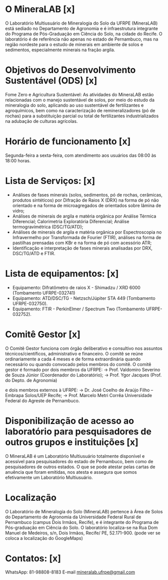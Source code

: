 # O MineraLAB [x]
O Laboratório Multiusuário de Mineralogia do Solo da UFRPE (MineraLAB) está sediado no Departamento de Agronomia e é infraestrutura integrante do Programa de Pós-Graduação em Ciência do Solo, na cidade do Recife. O laboratório é de referência não apenas no estado de Pernambuco, mas na região nordeste para o estudo de minerais em ambiente de solos e sedimentos, especialmente minerais na fração argila.

# Objetivos do Desenvolvimento Sustentável (ODS) [x]
Fome Zero e Agricultura Sustentável: As atividades do MineraLAB estão relacionadas com o manejo sustentável de solos, por meio do estudo da mineralogia do solo, aplicando ao uso sustentável de fertilizantes e agroquímicos, bem como na caracterização de remineralizadores (pó de rochas) para a substituição parcial ou total de fertilizantes industrializados na adubação de culturas agrícolas. 

# Horário de funcionamento [x]
Segunda-feira a sexta-feira, com atendimento aos usuários das 08:00 às 18:00 horas. 

# Lista de Serviços: [x]
- Análises de fases minerais (solos, sedimentos, pó de rochas, cerâmicas, produtos sintéticos) por Difração de Raios X (DRX) na forma de pó não orientado e na forma de microagregados de orientados sobre lâmina de vidro;  
- Análises de minerais de argila e matéria orgânica por Análise Térmica Diferencial; Calorimetria Exploratória Diferencial; Análise termogravimétrica (DSC/TG/ATD); 
- Análises de minerais de argila e matéria orgânica por Espectroscopia no Infravermelho por Transformada de Fourier (FTIR), análises na forma de pastilhas prensadas com KBr e na forma de pó com acessório ATR;
- Identificação e interpretação de fases minerais analisadas por DRX, DSC/TG/ATD e FTIR.

# Lista de equipamentos: [x]
- Equipamento: Difratômetro de raios X - Shimadzu / XRD 6000 (Tombamento UFRPE-032741)
- Equipamento: ATD/DSC/TG - Netzsch/Júpiter STA 449 (Tombamento UFRPE-032750).
- Equipamento: FTIR - PerkinElmer / Spectrum Two (Tombamento UFRPE-032752).

# Comitê Gestor [x]
O Comitê Gestor funciona com órgão deliberativo e consultivo nos assuntos técnicos/científicos, administrativo e financeiro. O comitê se reúne ordinariamente a cada 4 meses e de forma extraordinária quando necessário ou quando convocado pelos membros do comitê.
O comitê gestor é formado por dois membros da UFRPE: 
-> Prof. Valdomiro Severino de Souza Júnior (Coordenador do Laboratório);
-> Prof. Ygor Jacques (Prof. do Depto. de Agronomia)

e dois membros externos à UFRPE: 
-> Dr. José Coelho de Araújo Filho – Embrapa Solos/UEP Recife; 
-> Prof. Marcelo Metri Corrêa Universidade Federal do Agreste de Pernambuco.

# Disponibilização de acesso ao laboratório para pesquisadores de outros grupos e instituições [x]
O MineraLAB é um Laboratório Multiusuário totalmente disponível e acessível para pesquisadores do estado de Pernambuco, bem como de pesquisadores de outros estados. O que se pode atestar pelas cartas de anuência que foram emitidas, nos atesta e assegura que somos efetivamente um Laboratório Multiusuário.

# Localização
O Laboratório de Mineralogia do Solo (MineraLAB) pertence à Área de Solos do Departamento de Agronomia da Universidade Federal Rural de Pernambuco (campus Dois Irmãos, Recife), e é integrante do Programa de Pós-graduação em Ciência do Solo. O laboratório localiza-se na Rua Dom Manuel de Medeiros, s/n, Dois Irmãos, Recife/ PE, 52.171-900.
(pode ver se coloca a localização do GoogleMaps)

# Contatos: [x]
WhatsApp: 81-98808-8183
E-mail mineralab.ufrpe@gmail.com